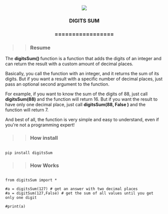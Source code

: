 
<h1 align="center">

<img src="https://img.shields.io/static/v1?label=DIGITSSUM%20POR&message=bates&color=7159c1&style=flat-square&logo=ghost"/>

<h3> <p align="center">DIGITS SUM </p> </h3>

<h3> <p align="center"> ================= </p> </h3>

>> <h3> Resume </h3>

<p> The <b> digitsSum() </b> function is a function that adds the digits of an integer and can return the result with a custom amount of decimal places.

Basically, you call the function with an integer, and it returns the sum of its digits. But if you want a result with a specific number of decimal places, just pass an optional second argument to the function.

For example, if you want to know the sum of the digits of 88, just call <b> digitsSum(88) </b> and the function will return 16. But if you want the result to have only one decimal place, just call <b> digitsSum(88, False ) </b> and the function will return 7.

And best of all, the function is very simple and easy to understand, even if you're not a programming expert! </p>

>> <h3> How install </h3>

```

pip install digitsSum

```

>> <h3> How Works </h3>

```

from digitsSum import *

#a = digitsSum(127) # get an answer with two decimal places
#a = digitSum(127,False) # get the sum of all values until you get only one digit

#print(a)
```
    